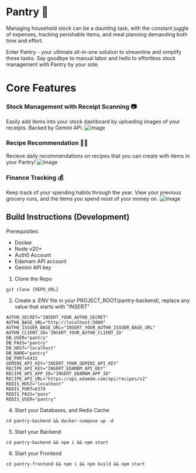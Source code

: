 # Pantry 🍞
Managing household stock can be a daunting task, with the constant juggle of expenses, tracking perishable items, and meal planning demanding both time and effort. 

Enter Pantry - your ultimate all-in-one solution to streamline and simplify these tasks. Say goodbye to manual labor and hello to effortless stock management with Pantry by your side.

# Core Features
### Stock Management with Receipt Scanning 📷
Easily add items into your stock dashboard by uploading images of your receipts.
Backed by Gemini API.
![image](https://github.com/PoromKamal/pantry/assets/62628923/3779a80c-54e3-4c3c-956a-5b54f3f4aeaf)

### Recipe Recommendation 👨‍🍳
Recieve daily recommendations on recipes that you can create with items in your Pantry!
![image](https://github.com/PoromKamal/pantry/assets/62628923/c5f0b979-c4e7-4514-9a5c-3bb8c68b5c2f)



### Finance Tracking 💰
Keep track of your spending habits through the year. View your previous grocery runs, and the items you spend most of your money on.
![image](https://github.com/PoromKamal/pantry/assets/62628923/2fd4c056-b5bb-49e8-87f8-c5a611a2ac07)

## Build Instructions (Development)
Prerequisites:
- Docker
- Node v20+
- Auth0 Account
- Edamam API account
- Gemini API key

1. Clone the Repo
```
git clone {REPO_URL}
```
2. Create a .ENV file in your PROJECT_ROOT/pantry-backend/, replace any value that starts with "INSERT"
```
AUTH0_SECRET="INSERT_YOUR_AUTH0_SECRET"
AUTH0_BASE_URL="http://localhost:5000"
AUTH0_ISSUER_BASE_URL="INSERT_YOUR_AUTH0_ISSUER_BASE_URL"
AUTH0_CLIENT_ID='INSERT_YOUR_AUTH0_CLIENT_ID'
DB_USER="pantry"
DB_PASS="pantry"
DB_HOST="localhost"
DB_NAME="pantry"
DB_PORT=5432
GEMINI_API_KEY="INSERT_YOUR_GEMINI_API_KEY"
RECIPE_API_KEY="INSERT_EDAMAM_API_KEY"
RECIPE_API_APP_ID="INSERT_EDAMAM_APP_ID"
RECIPE_API_URL="https://api.edamam.com/api/recipes/v2"
REDIS_HOST="localhost"
REDIS_PORT=6379
REDIS_PASS="pass"
REDIS_USER="pantry"
```
4. Start your Databases, and Redis Cache
```
cd pantry-backend && docker-compose up -d
```
5. Start your Backend
```
cd pantry-backend && npm i && npm start
```
6. Start your Frontend
```
cd pantry-frontend && npm i && npm build && npm start
```

